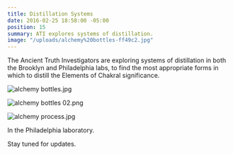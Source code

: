 ```yaml
---
title: Distillation Systems
date: 2016-02-25 18:58:00 -05:00
position: 15
summary: ATI explores systems of distillation.
image: "/uploads/alchemy%20bottles-ff49c2.jpg"
---
```


The Ancient Truth Investigators are exploring systems of distillation in both the Brooklyn and Philadelphia labs, to find the most appropriate forms in which to distill the Elements of Chakral significance.

![alchemy bottles.jpg](/uploads/alchemy%20bottles.jpg)

![alchemy bottles 02.png](/uploads/alchemy%20bottles%2002.png)

![alchemy process.jpg](/uploads/alchemy%20process.jpg)

In the Philadelphia laboratory.

Stay tuned for updates. 